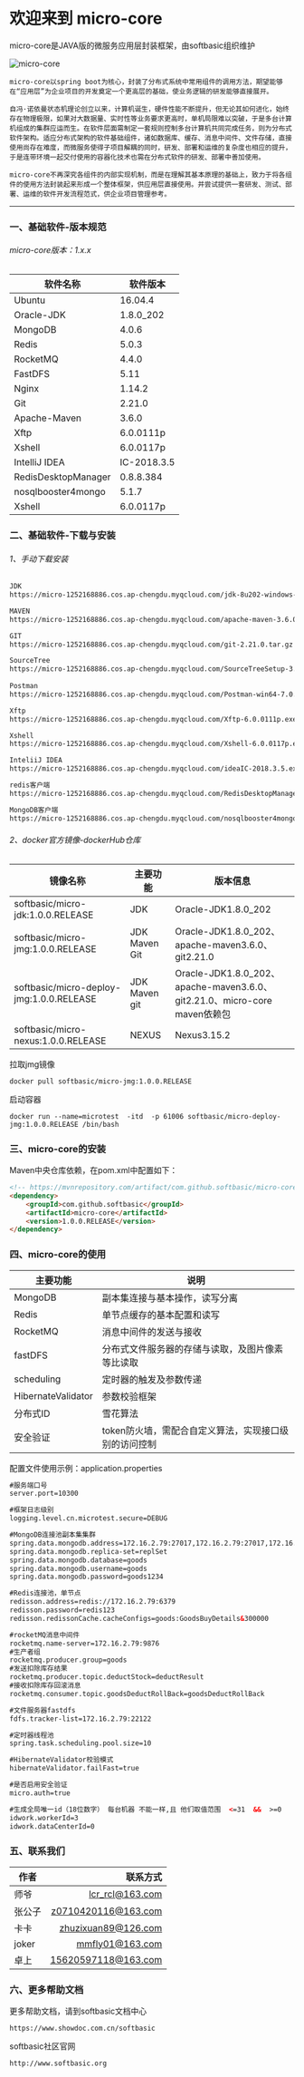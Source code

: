 # 欢迎来到 micro-core

micro-core是JAVA版的微服务应用层封装框架，由softbasic组织维护


![micro-core](https://micro-1252168886.cos.ap-chengdu.myqcloud.com/softbasic%E5%95%86%E6%A0%87.jpg "markdown")


	micro-core以spring boot为核心，封装了分布式系统中常用组件的调用方法，期望能够在“应用层”为企业项目的开发奠定一个更高层的基础，使业务逻辑的研发能够直接展开。
	
	自冯·诺依曼状态机理论创立以来，计算机诞生，硬件性能不断提升，但无论其如何进化，始终存在物理极限，如果对大数据量、实时性等业务要求更高时，单机局限难以突破，于是多台计算机组成的集群应运而生。在软件层面需制定一套规则控制多台计算机共同完成任务，则为分布式软件架构。适应分布式架构的软件基础组件，诸如数据库、缓存、消息中间件、文件存储，直接使用尚存在难度，而微服务使得子项目解耦的同时，研发、部署和运维的复杂度也相应的提升，于是连带环境一起交付使用的容器化技术也需在分布式软件的研发、部署中善加使用。
	
	micro-core不再深究各组件的内部实现机制，而是在理解其基本原理的基础上，致力于将各组件的使用方法封装起来形成一个整体框架，供应用层直接使用。并尝试提供一套研发、测试、部署、运维的软件开发流程范式，供企业项目管理参考。



------------


### 一、基础软件-版本规范
###### micro-core版本：1.x.x

| 软件名称  |软件版本   |
| ------------ | ------------ |
| Ubuntu | 16.04.4  |
| Oracle-JDK|1.8.0_202|
| MongoDB  |4.0.6   |
| Redis  |5.0.3|
| RocketMQ  |4.4.0 |
| FastDFS   |5.11   |
| Nginx   |1.14.2   |
| Git   |2.21.0   |
| Apache-Maven   |3.6.0   |
| Xftp   |6.0.0111p   |
| Xshell   |6.0.0117p   |
| IntelliJ IDEA   |IC-2018.3.5   |
| RedisDesktopManager   |0.8.8.384   |
| nosqlbooster4mongo   |5.1.7   |
| Xshell   |6.0.0117p   |

### 二、基础软件-下载与安装
###### 1、手动下载安装
```html
JDK
https://micro-1252168886.cos.ap-chengdu.myqcloud.com/jdk-8u202-windows-x64.exe

MAVEN
https://micro-1252168886.cos.ap-chengdu.myqcloud.com/apache-maven-3.6.0-bin.tar.gz

GIT
https://micro-1252168886.cos.ap-chengdu.myqcloud.com/git-2.21.0.tar.gz

SourceTree
https://micro-1252168886.cos.ap-chengdu.myqcloud.com/SourceTreeSetup-3.0.17.exe
	
Postman
https://micro-1252168886.cos.ap-chengdu.myqcloud.com/Postman-win64-7.0.5-Setup.exe

Xftp
https://micro-1252168886.cos.ap-chengdu.myqcloud.com/Xftp-6.0.0111p.exe

Xshell
https://micro-1252168886.cos.ap-chengdu.myqcloud.com/Xshell-6.0.0117p.exe

InteliiJ IDEA
https://micro-1252168886.cos.ap-chengdu.myqcloud.com/ideaIC-2018.3.5.exe

redis客户端
https://micro-1252168886.cos.ap-chengdu.myqcloud.com/RedisDesktopManager.zip

MongoDB客户端
https://micro-1252168886.cos.ap-chengdu.myqcloud.com/nosqlbooster4mongo-5.1.7.exe
```

###### 2、docker官方镜像-dockerHub仓库

|  镜像名称 | 主要功能  |  版本信息 |
| ------------ | ------------ | ------------ |
|  softbasic/micro-jdk:1.0.0.RELEASE | JDK  | Oracle-JDK1.8.0_202  |
|  softbasic/micro-jmg:1.0.0.RELEASE | JDK Maven Git  | Oracle-JDK1.8.0_202、apache-maven3.6.0、git2.21.0  |
|  softbasic/micro-deploy-jmg:1.0.0.RELEASE | JDK Maven git  | Oracle-JDK1.8.0_202、apache-maven3.6.0、git2.21.0、micro-core maven依赖包  |
|  softbasic/micro-nexus:1.0.0.RELEASE | NEXUS  | Nexus3.15.2  |

拉取jmg镜像

	docker pull softbasic/micro-jmg:1.0.0.RELEASE

启动容器

	docker run --name=microtest  -itd  -p 61006 softbasic/micro-deploy-jmg:1.0.0.RELEASE /bin/bash
	
### 三、micro-core的安装

Maven中央仓库依赖，在pom.xml中配置如下：

```html
<!-- https://mvnrepository.com/artifact/com.github.softbasic/micro-core -->
<dependency>
    <groupId>com.github.softbasic</groupId>
    <artifactId>micro-core</artifactId>
    <version>1.0.0.RELEASE</version>
</dependency>

```

### 四、micro-core的使用

|  主要功能 |说明   |
| ------------ | ------------ |
| MongoDB  | 副本集连接与基本操作，读写分离  |
| Redis  | 单节点缓存的基本配置和读写  |
| RocketMQ  | 消息中间件的发送与接收  |
| fastDFS  | 分布式文件服务器的存储与读取，及图片像素等比读取  |
| scheduling  | 定时器的触发及参数传递  |
| HibernateValidator  | 参数校验框架  |
| 分布式ID  | 雪花算法  |
| 安全验证  | token防火墙，需配合自定义算法，实现接口级别的访问控制  |



配置文件使用示例：application.properties

```html
#服务端口号
server.port=10300

#框架日志级别
logging.level.cn.microtest.secure=DEBUG

#MongoDB连接池副本集集群
spring.data.mongodb.address=172.16.2.79:27017,172.16.2.79:27017,172.16.2.79:27017
spring.data.mongodb.replica-set=replSet
spring.data.mongodb.database=goods
spring.data.mongodb.username=goods
spring.data.mongodb.password=goods1234

#Redis连接池，单节点
redisson.address=redis://172.16.2.79:6379
redisson.password=redis123
redisson.redissonCache.cacheConfigs=goods:GoodsBuyDetails&300000

#rocketMQ消息中间件
rocketmq.name-server=172.16.2.79:9876
#生产者组
rocketmq.producer.group=goods
#发送扣除库存结果
rocketmq.producer.topic.deductStock=deductResult
#接收扣除库存回滚消息
rocketmq.consumer.topic.goodsDeductRollBack=goodsDeductRollBack

#文件服务器fastdfs
fdfs.tracker-list=172.16.2.79:22122

#定时器线程池
spring.task.scheduling.pool.size=10

#HibernateValidator校验模式
hibernateValidator.failFast=true

#是否启用安全验证
micro.auth=true

#生成全局唯一id（18位数字） 每台机器 不能一样,且 他们取值范围  <=31  &&  >=0
idwork.workerId=3
idwork.dataCenterId=0

```




### 五、联系我们
| 作者        | 联系方式   |
| --------   | -----:  | 
| 师爷        | lcr_rcl@163.com   | 
| 张公子        |  z0710420116@163.com   | 
| 卡卡        |    zhuzixuan89@126.com   | 
| joker        |    mmfly01@163.com   | 
| 卓上        |    15620597118@163.com   | 



### 六、更多帮助文档
更多帮助文档，请到softbasic文档中心
	
	https://www.showdoc.com.cn/softbasic

softbasic社区官网

	http://www.softbasic.org
